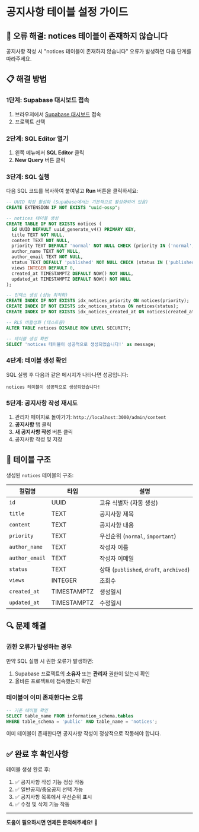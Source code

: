 # 공지사항 테이블 설정 가이드

## 🚨 오류 해결: notices 테이블이 존재하지 않습니다

공지사항 작성 시 "notices 테이블이 존재하지 않습니다" 오류가 발생하면 다음 단계를 따라주세요.

## 📋 해결 방법

### 1단계: Supabase 대시보드 접속
1. 브라우저에서 [Supabase 대시보드](https://supabase.com/dashboard) 접속
2. 프로젝트 선택

### 2단계: SQL Editor 열기
1. 왼쪽 메뉴에서 **SQL Editor** 클릭
2. **New Query** 버튼 클릭

### 3단계: SQL 실행
다음 SQL 코드를 복사하여 붙여넣고 **Run** 버튼을 클릭하세요:

```sql
-- UUID 확장 활성화 (Supabase에서는 기본적으로 활성화되어 있음)
CREATE EXTENSION IF NOT EXISTS "uuid-ossp";

-- notices 테이블 생성
CREATE TABLE IF NOT EXISTS notices (
  id UUID DEFAULT uuid_generate_v4() PRIMARY KEY,
  title TEXT NOT NULL,
  content TEXT NOT NULL,
  priority TEXT DEFAULT 'normal' NOT NULL CHECK (priority IN ('normal', 'important')),
  author_name TEXT NOT NULL,
  author_email TEXT NOT NULL,
  status TEXT DEFAULT 'published' NOT NULL CHECK (status IN ('published', 'draft', 'archived')),
  views INTEGER DEFAULT 0,
  created_at TIMESTAMPTZ DEFAULT NOW() NOT NULL,
  updated_at TIMESTAMPTZ DEFAULT NOW() NOT NULL
);

-- 인덱스 생성 (성능 최적화)
CREATE INDEX IF NOT EXISTS idx_notices_priority ON notices(priority);
CREATE INDEX IF NOT EXISTS idx_notices_status ON notices(status);
CREATE INDEX IF NOT EXISTS idx_notices_created_at ON notices(created_at DESC);

-- RLS 비활성화 (테스트용)
ALTER TABLE notices DISABLE ROW LEVEL SECURITY;

-- 테이블 생성 확인
SELECT 'notices 테이블이 성공적으로 생성되었습니다!' as message;
```

### 4단계: 테이블 생성 확인
SQL 실행 후 다음과 같은 메시지가 나타나면 성공입니다:
```
notices 테이블이 성공적으로 생성되었습니다!
```

### 5단계: 공지사항 작성 재시도
1. 관리자 페이지로 돌아가기: `http://localhost:3000/admin/content`
2. **공지사항** 탭 클릭
3. **새 공지사항 작성** 버튼 클릭
4. 공지사항 작성 및 저장

## 🎯 테이블 구조

생성된 `notices` 테이블의 구조:

| 컬럼명 | 타입 | 설명 |
|--------|------|------|
| `id` | UUID | 고유 식별자 (자동 생성) |
| `title` | TEXT | 공지사항 제목 |
| `content` | TEXT | 공지사항 내용 |
| `priority` | TEXT | 우선순위 (`normal`, `important`) |
| `author_name` | TEXT | 작성자 이름 |
| `author_email` | TEXT | 작성자 이메일 |
| `status` | TEXT | 상태 (`published`, `draft`, `archived`) |
| `views` | INTEGER | 조회수 |
| `created_at` | TIMESTAMPTZ | 생성일시 |
| `updated_at` | TIMESTAMPTZ | 수정일시 |

## 🔍 문제 해결

### 권한 오류가 발생하는 경우
만약 SQL 실행 시 권한 오류가 발생하면:
1. Supabase 프로젝트의 **소유자** 또는 **관리자** 권한이 있는지 확인
2. 올바른 프로젝트에 접속했는지 확인

### 테이블이 이미 존재한다는 오류
```sql
-- 기존 테이블 확인
SELECT table_name FROM information_schema.tables 
WHERE table_schema = 'public' AND table_name = 'notices';
```

이미 테이블이 존재한다면 공지사항 작성이 정상적으로 작동해야 합니다.

## ✅ 완료 후 확인사항

테이블 생성 완료 후:
1. ✅ 공지사항 작성 기능 정상 작동
2. ✅ 일반공지/중요공지 선택 가능
3. ✅ 공지사항 목록에서 우선순위 표시
4. ✅ 수정 및 삭제 기능 작동

---

**도움이 필요하시면 언제든 문의해주세요!** 🚀
